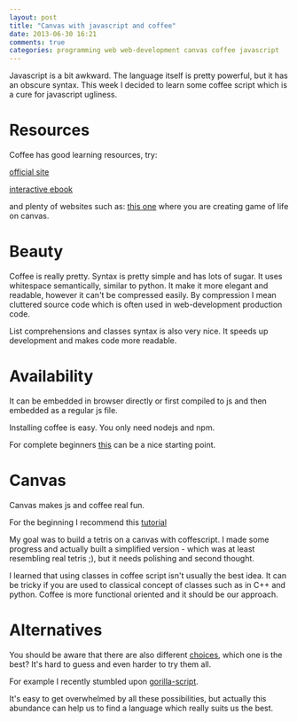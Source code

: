 ```yaml
---
layout: post
title: "Canvas with javascript and coffee"
date: 2013-06-30 16:21
comments: true
categories: programming web web-development canvas coffee javascript
---
```


Javascript is a bit awkward. The language itself is pretty powerful, but it has an obscure syntax. This week I decided to learn some coffee script which is a cure for javascript ugliness.

Resources
===
Coffee has good learning resources, try:

[official site](http://coffeescript.org/)

[interactive ebook](http://autotelicum.github.io/Smooth-CoffeeScript/)

and plenty of websites such as:
[this one](http://www.ibm.com/developerworks/library/wa-coffeescriptcanvas/) where you are creating game of life on canvas.

Beauty
===
Coffee is really pretty. Syntax is pretty simple and has lots of sugar. It uses whitespace semantically, similar to python. It make it more elegant and readable, however it can't be compressed easily. By compression I mean cluttered source code which is often used in web-development production code.

List comprehensions and classes syntax is also very nice. It speeds up development and makes code more readable. 

Availability
===
It can be embedded in browser directly or first compiled to js and then embedded as a regular js file.

Installing coffee is easy. You only need nodejs and npm.

For complete beginners [this](http://blog.teamtreehouse.com/the-absolute-beginners-guide-to-coffeescript) can be a nice starting point.

Canvas
===
Canvas makes js and coffee real fun.

For the beginning I recommend this [ tutorial ](https://developer.mozilla.org/en-US/docs/Web/Guide/HTML/Canvas_tutorial)

My goal was to build a tetris on a canvas with coffescript. I made some progress and actually built a simplified version - which was at least resembling real tetris ;), but it needs polishing and second thought. 

I learned that using classes in coffee script isn't usually the best idea. It can be tricky if you are used to classical concept of classes such as in C++ and python. Coffee is more functional oriented and it should be our approach.

Alternatives
===
You should be aware that there are also different [choices](http://jster.net/blog/js-alternatives-coffeescript-dart-typescript#.UdnEHJB8SZo), which one is the best? It's hard to guess and even harder to try them all.

For example I recently stumbled upon [gorilla-script](http://ckknight.github.io/gorillascript/).

It's easy to get overwhelmed by all these possibilities, but actually this abundance can help us to find a language which really suits us the best.